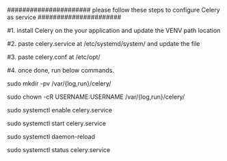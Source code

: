###################### please follow these steps to configure Celery as service ######################

#1. install Celery on the your application and update the VENV path location

#2. paste celery.service at /etc/systemd/system/ and update the file

#3. paste celery.conf at /etc/opt/  

#4. once done, run below commands.

sudo mkdir -pv /var/{log,run}/celery/

sudo chown -cR USERNAME:USERNAME /var/{log,run}/celery/

sudo systemctl enable celery.service

sudo systemctl start celery.service

sudo systemctl daemon-reload

sudo systemctl status celery.service
